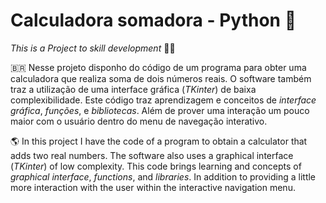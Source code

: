 # Calculadora somadora - Python  :snake:

_This is a Project to skill development_ :man_student:
 
🇧🇷  Nesse projeto disponho do código de um programa para obter uma calculadora que realiza soma de dois números reais. O software também traz a utilização de uma interface gráfica (*TKinter*) de baixa complexibilidade. Este código traz aprendizagem e conceitos de  _interface gráfica_,  _funções_, e  _bibliotecas_.  Além de prover uma interação um pouco maior com o usuário dentro do menu de navegação interativo. 






:earth_americas: In this project I have the code of a program to obtain a calculator that adds two real numbers. The software also uses a graphical interface (*TKinter*) of low complexity. This code brings learning and concepts of _graphical interface_, _functions_, and _libraries_. In addition to providing a little more interaction with the user within the interactive navigation menu.

